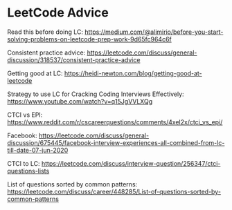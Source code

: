 # LeetCode Advice

Read this before doing LC:
https://medium.com/@alimirio/before-you-start-solving-problems-on-leetcode-prep-work-9d65fc964c6f

Consistent practice advice:
https://leetcode.com/discuss/general-discussion/318537/consistent-practice-advice

Getting good at LC:
https://heidi-newton.com/blog/getting-good-at-leetcode

Strategy to use LC for Cracking Coding Interviews Effectively:
https://www.youtube.com/watch?v=q15JgVVLXQg

CTCI vs EPI:
https://www.reddit.com/r/cscareerquestions/comments/4xel2x/ctci_vs_epi/

Facebook:
https://leetcode.com/discuss/general-discussion/675445/facebook-interview-experiences-all-combined-from-lc-till-date-07-jun-2020

CTCI to LC:
https://leetcode.com/discuss/interview-question/256347/ctci-questions-lists

List of questions sorted by common patterns:
https://leetcode.com/discuss/career/448285/List-of-questions-sorted-by-common-patterns
